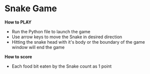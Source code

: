 # Snake Game
 
 **How to PLAY**
 * Run the Python file to launch the game
 * Use arrow keys to move the Snake in desired direction
 * Hitting the snake head with it's body or the boundary of the game window will end the game
 
 **How to score**
 * Each food bit eaten by the Snake count as 1 point
 
